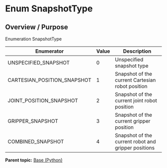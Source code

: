 # Enum SnapshotType

## Overview / Purpose

Enumeration SnapshotType

|Enumerator|Value|Description|
|----------|-----|-----------|
|UNSPECIFIED\_SNAPSHOT|0|Unspecified snapshot type|
|CARTESIAN\_POSITION\_SNAPSHOT|1|Snapshot of the current Cartesian robot position|
|JOINT\_POSITION\_SNAPSHOT|2|Snapshot of the current joint robot position|
|GRIPPER\_SNAPSHOT|3|Snapshot of the current gripper position|
|COMBINED\_SNAPSHOT|4|Snapshot of the current robot and gripper positions|

**Parent topic:** [Base \(Python\)](../../summary_pages/Base.md)

